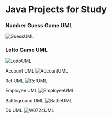 # Java Projects for Study

### Number Guess Game UML
![GuessUML](https://user-images.githubusercontent.com/24764210/88476109-ac2ae300-cf70-11ea-91e8-83b9554b503d.png)


### Lotto Game UML
![LottoUML](https://user-images.githubusercontent.com/24764210/88476117-c664c100-cf70-11ea-82f8-a59367c7d615.png)


Account UML
![AccountUML](https://user-images.githubusercontent.com/24764210/88476124-d67ca080-cf70-11ea-8253-150ed3bb0845.png)


Ref UML
![RefUML](https://user-images.githubusercontent.com/24764210/88476138-07f56c00-cf71-11ea-9dd9-193eeb38dd09.png)


Employee UML
![EmployeeUML](https://user-images.githubusercontent.com/24764210/88476214-bb5e6080-cf71-11ea-8b22-5395522e7621.png)


Battleground UML
![BattleUML](https://user-images.githubusercontent.com/24764210/88476227-d5983e80-cf71-11ea-9a4b-1b05a2a5dbf0.png)


Db UML
![W0724UML](https://user-images.githubusercontent.com/24764210/88476240-e5b01e00-cf71-11ea-98b6-6393fdfeed4d.png)
